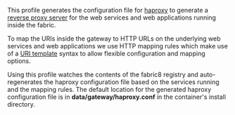 This profile generates the configuration file for [haproxy](http://en.wikipedia.org/wiki/HAProxy) to generate a [reverse proxy server](http://en.wikipedia.org/wiki/Reverse_proxy) for the web services and web applications running inside the fabric.

To map the URIs inside the gateway to HTTP URLs on the underlying web services and web applications we use HTTP mapping rules which make use of a [URI template](http://en.wikipedia.org/wiki/URL_Template) syntax to allow flexible configuration and mapping options.

Using this profile watches the contents of the fabric8 registry and auto-regenerates the haproxy configuration file based on the services running and the mapping rules. The default location for the generated haproxy configuration file is in **data/gateway/haproxy.conf** in the container's install directory.
